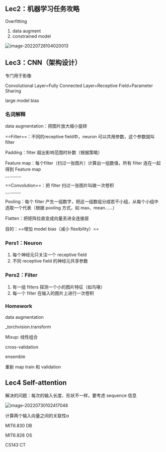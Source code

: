 ## Lec2：机器学习任务攻略

Overfitting

1. data augment
2. constrained model

![image-20220728104020013](https://wangleidetuchuang.oss-cn-beijing.aliyuncs.com/img/image-20220728104020013.png)





## Lec3：CNN（架构设计）

专门用于影像 

Convolutional Layer=Fully Connected Layer+Receptive Field+Parameter Sharing

large model bias



### 名词解释

data augmentation：把图片放大缩小旋转

==Filter==：不同的receptive field中，neuron 可以共用参数，这个参数就叫 filter

Padding：filter 超出影响范围时补数（根据策略）

Feature map：每个filter（扫过一张图片）计算出一组数值，所有 filter 连在一起得到 Feature map

<img src="https://wangleidetuchuang.oss-cn-beijing.aliyuncs.com/img/image-20220729132703985.png" alt="image-20220729132703985" style="zoom: 25%;" />

==Convolution==：把 filter 扫过一张图片叫做一次卷积

<img src="https://wangleidetuchuang.oss-cn-beijing.aliyuncs.com/img/image-20220729133411399.png" alt="image-20220729133411399" style="zoom: 25%;" />

Pooling：每个 filter 产生一组数字，把这一组数组分成若干小组，从每个小组中选取一个代表（根据 pooling 方式，如 max、mean……）

Flatten：把矩阵拉直变成向量丢进全连接层



目的：==增加 model bias（减小 flexibility）==

### Pers1：Neuron 

1. 每个神经元只关注一个 receptive field
2. 不同 receptive field 的神经元共享参数

### Pers2：Filter

1. 有一组 filters 探测一个小的图片特征（如鸟喙）
2. 每一个 filter 在输入的图片上进行一次卷积





### Homework

data augmentation

_torchvision.transform

Mixup: 线性组合



cross-validation

ensemble

重新 map train 和 validation



## Lec4 Self-attention

解决的问题：每次的输入长度、形状不一样，要考虑 sequence 信息

![image-20220730102417048](https://wangleidetuchuang.oss-cn-beijing.aliyuncs.com/img/image-20220730102417048.png)

计算两个输入向量之间的关联性α



MIT6.830 DB

MIT6.828 OS

CS143 CT
